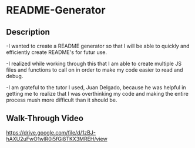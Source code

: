 # README-Generator

## Description

-I wanted to create a README generator so that I will be able to quickly and efficiently create README's for futur use.

-I realized while working through this that I am able to create multiple JS files and functions to call on in order to make my code easier to read and debug.

-I am grateful to the tutor I used, Juan Delgado, because he was helpful in getting me to realize that I was overthinking my code and making the entire process mush more difficult than it should be.

## Walk-Through Video

https://drive.google.com/file/d/1zBJ-hAXU2uFwO1wlR0i5fGj8TKX3MREH/view
